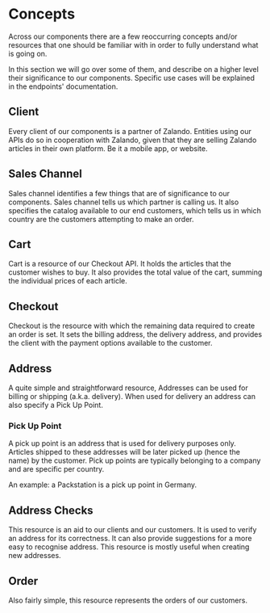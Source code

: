# Concepts

Across our components there are a few reoccurring concepts and/or resources that one should be familiar with in order to fully understand what is going on.

In this section we will go over some of them, and describe on a higher level their significance to our components. Specific use cases will be explained in the endpoints' documentation.

## Client

Every client of our components is a partner of Zalando. Entities using our APIs do so in cooperation with Zalando, given that they are selling Zalando articles in their own platform. Be it a mobile app, or website.

## Sales Channel

Sales channel identifies a few things that are of significance to our components. Sales channel tells us which partner is calling us. It also specifies the catalog available to our end customers, which tells us in which country are the customers attempting to make an order.

## Cart

Cart is a resource of our Checkout API. It holds the articles that the customer wishes to buy. It also provides the total value of the cart, summing the individual prices of each article.

## Checkout

Checkout is the resource with which the remaining data required to create an order is set. It sets the billing address, the delivery address, and provides the client with the payment options available to the customer.

## Address

A quite simple and straightforward resource, Addresses can be used for billing or shipping (a.k.a. delivery). When used for delivery an address can also specify a Pick Up Point.

### Pick Up Point

A pick up point is an address that is used for delivery purposes only. Articles shipped to these addresses will be later picked up (hence the name) by the customer. Pick up points are typically belonging to a company and are specific per country.

An example: a Packstation is a pick up point in Germany.

## Address Checks

This resource is an aid to our clients and our customers. It is used to verify an address for its correctness. It can also provide suggestions for a more easy to recognise address. This resource is mostly useful when creating new addresses.

## Order

Also fairly simple, this resource represents the orders of our customers.